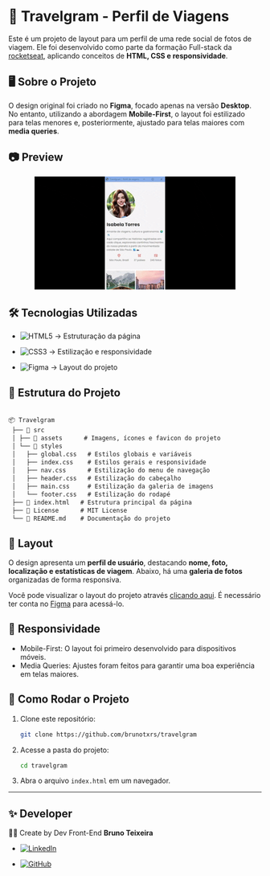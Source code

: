 # 📸 Travelgram - Perfil de Viagens

Este é um projeto de layout para um perfil de uma rede social de fotos de viagem. Ele foi desenvolvido como parte da formação Full-stack da <a href="https://www.rocketseat.com.br/formacao/fullstack">rocketseat</a>, aplicando conceitos de **HTML, CSS e responsividade**.

## 🖥️ Sobre o Projeto

O design original foi criado no **Figma**, focado apenas na versão **Desktop**. No entanto, utilizando a abordagem **Mobile-First**, o layout foi estilizado para telas menores e, posteriormente, ajustado para telas maiores com **media queries**.

## 📷 Preview  

<p align="center">
  <a href="https://brunotxrs.github.io/travelgram/"><img src="./src/assets/images/Travelgram.gif" alt="jogo numero secreto"></a>
</p>

## 🛠️ Tecnologias Utilizadas 

- ![HTML5](https://img.shields.io/badge/HTML5-E34F26?style=for-the-badge&logo=html5&logoColor=white)  → Estruturação da página 

- ![CSS3](https://img.shields.io/badge/CSS3-1572B6?style=for-the-badge&logo=css3&logoColor=white) → Estilização e responsividade

- ![Figma](https://img.shields.io/badge/Figma-696969?style=for-the-badge&logo=figma&logoColor=figma) → Layout do projeto

## 📂 Estrutura do Projeto

```plaintext

📦 Travelgram 
 ├── 📂 src 
 │ ├── 📂 assets      # Imagens, ícones e favicon do projeto
 │ └── 📂 styles 
 │   ├── global.css   # Estilos globais e variáveis 
 │   ├── index.css    # Estilos gerais e responsividade 
 │   ├── nav.css      # Estilização do menu de navegação 
 │   ├── header.css   # Estilização do cabeçalho 
 │   ├── main.css     # Estilização da galeria de imagens
 │   └── footer.css   # Estilização do rodapé
 ├── 📄 index.html   # Estrutura principal da página
 ├── 📄 License      # MIT License
 └── 📄 README.md    # Documentação do projeto
```

## 🎨 Layout

O design apresenta um **perfil de usuário**, destacando **nome, foto, localização e estatísticas de viagem**. Abaixo, há uma **galeria de fotos** organizadas de forma responsiva.

Você pode visualizar o layout do projeto através [clicando aqui](https://www.figma.com/community/file/1360315496868719817/perfil-de-viagens). É necessário ter conta no [Figma](https://figma.com) para acessá-lo.

## 📱 Responsividade

- Mobile-First: O layout foi primeiro desenvolvido para dispositivos móveis.  
- Media Queries: Ajustes foram feitos para garantir uma boa experiência em telas maiores.

## 🚀 Como Rodar o Projeto  

1. Clone este repositório:  
   ```sh
   git clone https://github.com/brunotxrs/travelgram

   ```
2. Acesse a pasta do projeto:  
   ```sh
   cd travelgram
   ```
3. Abra o arquivo `index.html` em um navegador.

---
## ✨ Developer

👨‍💻 Create by Dev Front-End <strong>Bruno Teixeira</strong>

- [![LinkedIn](https://custom-icon-badges.demolab.com/badge/LinkedIn-0A66C2?logo=linkedin-white&logoColor=fff)](https://www.linkedin.com/in/brunotxrs/)

- [![GitHub](https://img.shields.io/badge/GitHub-%23121011.svg?logo=github&logoColor=white)](https://github.com/brunotxrs)
